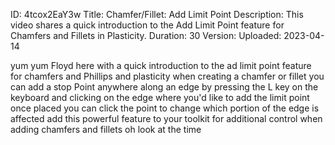 ID: 4tcox2EaY3w
Title: Chamfer/Fillet: Add Limit Point
Description: This video shares a quick introduction to the Add Limit Point feature for Chamfers and Fillets in Plasticity.
Duration: 30
Version: 
Uploaded: 2023-04-14

yum yum
Floyd here with a quick introduction to
the ad limit point feature for chamfers
and Phillips and plasticity when
creating a chamfer or fillet you can add
a stop Point anywhere along an edge by
pressing the L key on the keyboard and
clicking on the edge where you'd like to
add the limit point once placed you can
click the point to change which portion
of the edge is affected add this
powerful feature to your toolkit for
additional control when adding chamfers
and fillets oh look at the time
